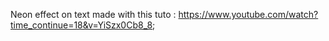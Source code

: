 Neon effect on text made with this tuto : https://www.youtube.com/watch?time_continue=18&v=YiSzx0Cb8_8;

